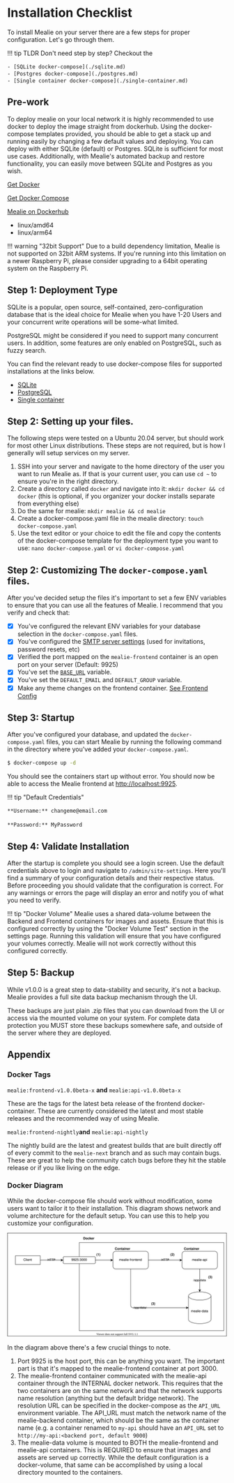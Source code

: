 # Installation Checklist

To install Mealie on your server there are a few steps for proper configuration. Let's go through them.

!!! tip TLDR
    Don't need step by step? Checkout the

    - [SQLite docker-compose](./sqlite.md)
    - [Postgres docker-compose](./postgres.md)
    - [Single container docker-compose](./single-container.md)

## Pre-work

To deploy mealie on your local network it is highly recommended to use docker to deploy the image straight from dockerhub. Using the docker-compose templates provided, you should be able to get a stack up and running easily by changing a few default values and deploying. You can deploy with either SQLite (default) or Postgres. SQLite is sufficient for most use cases. Additionally, with Mealie's automated backup and restore functionality, you can easily move between SQLite and Postgres as you wish.

[Get Docker](https://docs.docker.com/get-docker/)

[Get Docker Compose](https://docs.docker.com/compose/install/)

[Mealie on Dockerhub](https://hub.docker.com/r/hkotel/mealie)

- linux/amd64
- linux/arm64


!!! warning "32bit Support"
    Due to a build dependency limitation, Mealie is not supported on 32bit ARM systems. If you're running into this limitation on a newer Raspberry Pi, please consider upgrading to a 64bit operating system on the Raspberry Pi.


## Step 1: Deployment Type
SQLite is a popular, open source, self-contained, zero-configuration database that is the ideal choice for Mealie when you have 1-20 Users and your concurrent write operations will be some-what limited.

PostgreSQL might be considered if you need to support many concurrent users. In addition, some features are only enabled on PostgreSQL, such as fuzzy search.

You can find the relevant ready to use docker-compose files for supported installations at the links below.

- [SQLite](./sqlite.md)
- [PostgreSQL](./postgres.md)
- [Single container](./single-container.md)

## Step 2: Setting up your files.

The following steps were tested on a Ubuntu 20.04 server, but should work for most other Linux distributions. These steps are not required, but is how I generally will setup services on my server.


1. SSH into your server and navigate to the home directory of the user you want to run Mealie as. If that is your current user, you can use `cd ~` to ensure you're in the right directory.
2. Create a directory called `docker` and navigate into it: `mkdir docker && cd docker` (this is optional, if you organizer your docker installs separate from everything else)
3. Do the same for mealie: `mkdir mealie && cd mealie`
4. Create a docker-compose.yaml file in the mealie directory: `touch docker-compose.yaml`
5. Use the text editor or your choice to edit the file and copy the contents of the docker-compose template for the deployment type you want to use: `nano docker-compose.yaml` or `vi docker-compose.yaml`


## Step 2: Customizing The `docker-compose.yaml` files.
After you've decided setup the files it's important to set a few ENV variables to ensure that you can use all the features of Mealie. I recommend that you verify and check that:

- [x] You've configured the relevant ENV variables for your database selection in the `docker-compose.yaml` files.
- [x] You've configured the [SMTP server settings](./backend-config.md#email) (used for invitations, password resets, etc)
- [x] Verified the port mapped on the `mealie-frontend` container is an open port on your server (Default: 9925)
- [x] You've set the [`BASE_URL`](./backend-config.md#general) variable.
- [x] You've set the `DEFAULT_EMAIL` and `DEFAULT_GROUP` variable.
- [x] Make any theme changes on the frontend container. [See Frontend Config](./frontend-config.md#themeing)

## Step 3: Startup
After you've configured your database, and updated the `docker-compose.yaml` files, you can start Mealie by running the following command in the directory where you've added your `docker-compose.yaml`.

```bash
$ docker-compose up -d
```

You should see the containers start up without error. You should now be able to access the Mealie frontend at [http://localhost:9925](http://localhost:9925).

!!! tip "Default Credentials"

    **Username:** changeme@email.com

    **Password:** MyPassword

## Step 4: Validate Installation

After the startup is complete you should see a login screen. Use the default credentials above to login and navigate to `/admin/site-settings`. Here you'll find a summary of your configuration details and their respective status. Before proceeding you should validate that the configuration is correct. For any warnings or errors the page will display an error and notify you of what you need to verify.

!!! tip "Docker Volume"
    Mealie uses a shared data-volume between the Backend and Frontend containers for images and assets. Ensure that this is configured correctly by using the "Docker Volume Test" section in the settings page. Running this validation will ensure that you have configured your volumes correctly. Mealie will not work correctly without this configured correctly.

## Step 5: Backup
While v1.0.0 is a great step to data-stability and security, it's not a backup. Mealie provides a full site data backup mechanism through the UI.

These backups are just plain .zip files that you can download from the UI or access via the mounted volume on your system. For complete data protection you MUST store these backups somewhere safe, and outside of the server where they are deployed.

## Appendix

### Docker Tags

`mealie:frontend-v1.0.0beta-x` **and** `mealie:api-v1.0.0beta-x`

These are the tags for the latest beta release of the frontend docker-container. These are currently considered the latest and most stable releases and the recommended way of using Mealie.

`mealie:frontend-nightly`**and** `mealie:api-nightly`

The nightly build are the latest and greatest builds that are built directly off of every commit to the `mealie-next` branch and as such may contain bugs. These are great to help the community catch bugs before they hit the stable release or if you like living on the edge.


### Docker Diagram

While the docker-compose file should work without modification, some users want to tailor it to their installation. This diagram shows network and volume architecture for the default setup. You can use this to help you customize your configuration.

![Docker Diagram](../../../assets/img/docker-diagram.drawio.svg)

In the diagram above there's a few crucial things to note.

1. Port 9925 is the host port, this can be anything you want. The important part is that it's mapped to the mealie-frontend container at port 3000.
2. The mealie-frontend container communicated with the mealie-api container through the INTERNAL docker network. This requires that the two containers are on the same network and that the network supports name resolution (anything but the default bridge network). The resolution URL can be specified in the docker-compose as the `API_URL` environment variable. The API_URL must match the network name of the mealie-backend container, which should be the same as the container name (e.g. a container renamed to `my-api` should have an `API_URL` set to `http://my-api:<backend port, default 9000`)
3. The mealie-data volume is mounted to BOTH the mealie-frontend and mealie-api containers. This is REQUIRED to ensure that images and assets are served up correctly. While the default configuration is a docker-volume, that same can be accomplished by using a local directory mounted to the containers.
